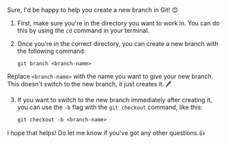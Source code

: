 Sure, I'd be happy to help you create a new branch in Git! 😊

1. First, make sure you're in the directory you want to work in. You can do this by using the `cd` command in your terminal. 

2. Once you're in the correct directory, you can create a new branch with the following command:

   `git branch <branch-name>`

Replace `<branch-name>` with the name you want to give your new branch. This doesn't switch to the new branch, it just creates it. 🖊️

3. If you want to switch to the new branch immediately after creating it, you can use the `-b` flag with the `git checkout` command, like this:

   `git checkout -b <branch-name>`

I hope that helps! Do let me know if you've got any other questions.👍
